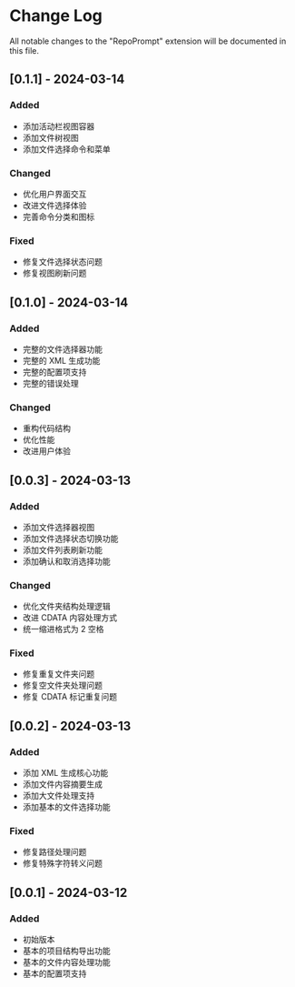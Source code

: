 # Change Log

All notable changes to the "RepoPrompt" extension will be documented in this file.

## [0.1.1] - 2024-03-14

### Added
- 添加活动栏视图容器
- 添加文件树视图
- 添加文件选择命令和菜单

### Changed
- 优化用户界面交互
- 改进文件选择体验
- 完善命令分类和图标

### Fixed
- 修复文件选择状态问题
- 修复视图刷新问题

## [0.1.0] - 2024-03-14

### Added
- 完整的文件选择器功能
- 完整的 XML 生成功能
- 完整的配置项支持
- 完整的错误处理

### Changed
- 重构代码结构
- 优化性能
- 改进用户体验

## [0.0.3] - 2024-03-13

### Added
- 添加文件选择器视图
- 添加文件选择状态切换功能
- 添加文件列表刷新功能
- 添加确认和取消选择功能

### Changed
- 优化文件夹结构处理逻辑
- 改进 CDATA 内容处理方式
- 统一缩进格式为 2 空格

### Fixed
- 修复重复文件夹问题
- 修复空文件夹处理问题
- 修复 CDATA 标记重复问题

## [0.0.2] - 2024-03-13

### Added
- 添加 XML 生成核心功能
- 添加文件内容摘要生成
- 添加大文件处理支持
- 添加基本的文件选择功能

### Fixed
- 修复路径处理问题
- 修复特殊字符转义问题

## [0.0.1] - 2024-03-12

### Added
- 初始版本
- 基本的项目结构导出功能
- 基本的文件内容处理功能
- 基本的配置项支持